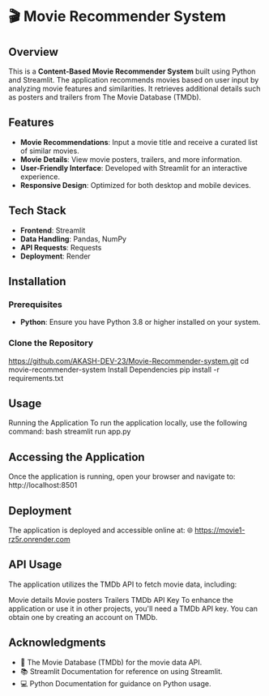 # 🎬 Movie Recommender System

## Overview
This is a **Content-Based Movie Recommender System** built using Python and Streamlit. The application recommends movies based on user input by analyzing movie features and similarities. It retrieves additional details such as posters and trailers from The Movie Database (TMDb).

## Features
- **Movie Recommendations**: Input a movie title and receive a curated list of similar movies.
- **Movie Details**: View movie posters, trailers, and more information.
- **User-Friendly Interface**: Developed with Streamlit for an interactive experience.
- **Responsive Design**: Optimized for both desktop and mobile devices.

## Tech Stack
- **Frontend**: Streamlit
- **Data Handling**: Pandas, NumPy
- **API Requests**: Requests
- **Deployment**: Render

## Installation

### Prerequisites
- **Python**: Ensure you have Python 3.8 or higher installed on your system.

### Clone the Repository
https://github.com/AKASH-DEV-23/Movie-Recommender-system.git
cd movie-recommender-system
Install Dependencies
pip install -r requirements.txt

## Usage
Running the Application
To run the application locally, use the following command:
bash
streamlit run app.py

## Accessing the Application
Once the application is running, open your browser and navigate to:
http://localhost:8501

## Deployment
The application is deployed and accessible online at: 🌐 https://movie1-rz5r.onrender.com

## API Usage
The application utilizes the TMDb API to fetch movie data, including:

Movie details
Movie posters
Trailers
TMDb API Key
To enhance the application or use it in other projects, you'll need a TMDb API key. You can obtain one by creating an account on TMDb.


## Acknowledgments
-  🎥 The Movie Database (TMDb) for the movie data API.
-  📚 Streamlit Documentation for reference on using Streamlit.
-  💻 Python Documentation for guidance on Python usage.

